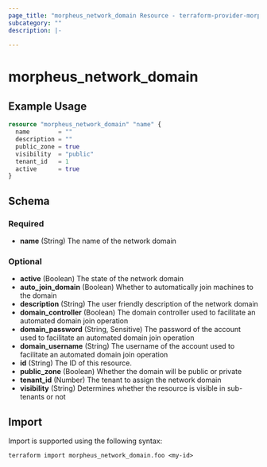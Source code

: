 ```yaml
---
page_title: "morpheus_network_domain Resource - terraform-provider-morpheus"
subcategory: ""
description: |-
  
---
```


# morpheus_network_domain



## Example Usage

```terraform
resource "morpheus_network_domain" "name" {
  name        = ""
  description = ""
  public_zone = true
  visibility  = "public"
  tenant_id   = 1
  active      = true
}
```

<!-- schema generated by tfplugindocs -->
## Schema

### Required

- **name** (String) The name of the network domain

### Optional

- **active** (Boolean) The state of the network domain
- **auto_join_domain** (Boolean) Whether to automatically join machines to the domain
- **description** (String) The user friendly description of the network domain
- **domain_controller** (Boolean) The domain controller used to facilitate an automated domain join operation
- **domain_password** (String, Sensitive) The password of the account used to facilitate an automated domain join operation
- **domain_username** (String) The username of the account used to facilitate an automated domain join operation
- **id** (String) The ID of this resource.
- **public_zone** (Boolean) Whether the domain will be public or private
- **tenant_id** (Number) The tenant to assign the network domain
- **visibility** (String) Determines whether the resource is visible in sub-tenants or not

## Import

Import is supported using the following syntax:

```shell
terraform import morpheus_network_domain.foo <my-id>
```

